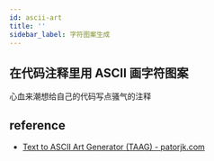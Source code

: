 ```yaml
---
id: ascii-art
title: ''
sidebar_label: 字符图案生成
---
```

## 在代码注释里用 ASCII 画字符图案 
心血来潮想给自己的代码写点骚气的注释

## reference
- [Text to ASCII Art Generator (TAAG) - patorjk.com](https://patorjk.com/software/taag/#p=display&f=Ogre&t=abc)